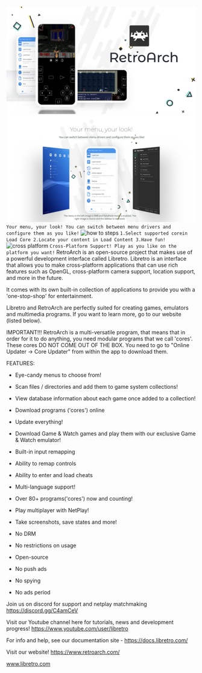 ![promo](media/main/promo.png)
![menus](media/main/menus.png)
```Your menu, your look! You can switch between menu drivers and configure them as you like!```
![how to steps](media/main/how-to.png)
```1.Select supported corein Load Core 2.Locate your content in Load Content 3.Have fun!```
![cross platform](media/main/cross-platform.png)
```Cross-Platform Support! Play as you like on the platform you want!```
RetroArch is an open-source project that makes use of a powerful development interface called Libretro. Libretro is an interface that allows you to make cross-platform applications that can use rich features such as OpenGL, cross-platform camera support, location support, and more in the future.

It comes with its own built-in collection of applications to provide you with a 'one-stop-shop' for entertainment.

Libretro and RetroArch are perfectly suited for creating games, emulators and multimedia programs. If you want to learn more, go to our website (listed below).

IMPORTANT!!!
RetroArch is a multi-versatile program, that means that in order for it to do anything, you need modular programs that we call 'cores'. These cores DO NOT COME OUT OF THE BOX. You need to go to "Online Updater -> Core Updater" from within the app to download them.

FEATURES:
* Eye-candy menus to choose from!
* Scan files / directories and add them to game system collections!
* View database information about each game once added to a collection!
* Download programs ('cores') online
* Update everything!
* Download Game & Watch games and play them with our exclusive Game & Watch emulator!
* Built-in input remapping
* Ability to remap controls
* Ability to enter and load cheats
* Multi-language support!
* Over 80+ programs('cores') now and counting!
* Play multiplayer with NetPlay!
* Take screenshots, save states and more!

* No DRM
* No restrictions on usage
* Open-source
* No push ads
* No spying
* No ads period

Join us on discord for support and netplay matchmaking
https://discord.gg/C4amCeV

Visit our Youtube channel here for tutorials, news and development progress!
https://www.youtube.com/user/libretro

For info and help, see our documentation site -
https://docs.libretro.com/

Visit our website!
https://www.retroarch.com/

www.libretro.com
